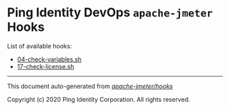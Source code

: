 
# Ping Identity DevOps `apache-jmeter` Hooks
List of available hooks:
* [04-check-variables.sh](04-check-variables.sh.md)
* [17-check-license.sh](17-check-license.sh.md)

---
This document auto-generated from _[apache-jmeter/hooks](https://github.com/pingidentity/pingidentity-docker-builds/blob/master/apache-jmeter/hooks)_

Copyright (c)  2020 Ping Identity Corporation. All rights reserved.

